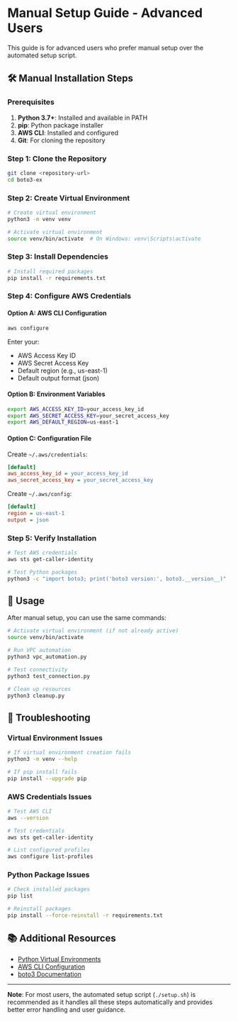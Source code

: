 # Manual Setup Guide - Advanced Users

This guide is for advanced users who prefer manual setup over the automated setup script.

## 🛠️ Manual Installation Steps

### Prerequisites

1. **Python 3.7+**: Installed and available in PATH
2. **pip**: Python package installer
3. **AWS CLI**: Installed and configured
4. **Git**: For cloning the repository

### Step 1: Clone the Repository

```bash
git clone <repository-url>
cd boto3-ex
```

### Step 2: Create Virtual Environment

```bash
# Create virtual environment
python3 -m venv venv

# Activate virtual environment
source venv/bin/activate  # On Windows: venv\Scripts\activate
```

### Step 3: Install Dependencies

```bash
# Install required packages
pip install -r requirements.txt
```

### Step 4: Configure AWS Credentials

#### Option A: AWS CLI Configuration

```bash
aws configure
```

Enter your:
- AWS Access Key ID
- AWS Secret Access Key
- Default region (e.g., us-east-1)
- Default output format (json)

#### Option B: Environment Variables

```bash
export AWS_ACCESS_KEY_ID=your_access_key_id
export AWS_SECRET_ACCESS_KEY=your_secret_access_key
export AWS_DEFAULT_REGION=us-east-1
```

#### Option C: Configuration File

Create `~/.aws/credentials`:
```ini
[default]
aws_access_key_id = your_access_key_id
aws_secret_access_key = your_secret_access_key
```

Create `~/.aws/config`:
```ini
[default]
region = us-east-1
output = json
```

### Step 5: Verify Installation

```bash
# Test AWS credentials
aws sts get-caller-identity

# Test Python packages
python3 -c "import boto3; print('boto3 version:', boto3.__version__)"
```

## 🎯 Usage

After manual setup, you can use the same commands:

```bash
# Activate virtual environment (if not already active)
source venv/bin/activate

# Run VPC automation
python3 vpc_automation.py

# Test connectivity
python3 test_connection.py

# Clean up resources
python3 cleanup.py
```

## 🔧 Troubleshooting

### Virtual Environment Issues

```bash
# If virtual environment creation fails
python3 -m venv --help

# If pip install fails
pip install --upgrade pip
```

### AWS Credentials Issues

```bash
# Test AWS CLI
aws --version

# Test credentials
aws sts get-caller-identity

# List configured profiles
aws configure list-profiles
```

### Python Package Issues

```bash
# Check installed packages
pip list

# Reinstall packages
pip install --force-reinstall -r requirements.txt
```

## 📚 Additional Resources

- [Python Virtual Environments](https://docs.python.org/3/tutorial/venv.html)
- [AWS CLI Configuration](https://docs.aws.amazon.com/cli/latest/userguide/cli-configure-files.html)
- [boto3 Documentation](https://boto3.amazonaws.com/v1/documentation/api/latest/index.html)

---

**Note**: For most users, the automated setup script (`./setup.sh`) is recommended as it handles all these steps automatically and provides better error handling and user guidance.
